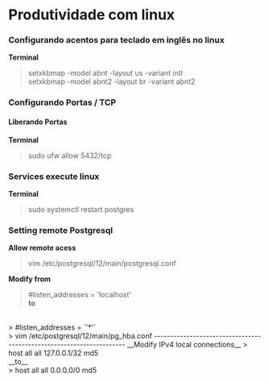 # Produtividade com linux

### Configurando acentos para teclado em inglês no linux
__Terminal__
> setxkbmap -model abnt -layout us -variant intl <br>
> setxkbmap -model abnt2 -layout br -variant abnt2

### Configurando Portas / TCP
#### Liberando Portas 
__Terminal__
> sudo ufw allow 5432/tcp

### Services execute linux 
__Terminal__
> sudo systemctl restart postgres

### Setting remote Postgresql
__Allow remote acess__
> vim  /etc/postgresql/12/main/postgresql.conf
 
__Modify from__ 
> #listen_addresses = 'localhost' <br>
__to__
<br> 
> #listen_addresses = `'*'` <br>
> vim /etc/postgresql/12/main/pg_hba.conf
---------------------------------------------------------------------
__Modify IPv4 local connections__
> host    all             all             127.0.0.1/32            md5 <br>
__to__
<br>
> host    all             all             0.0.0.0/0            md5 <br>

